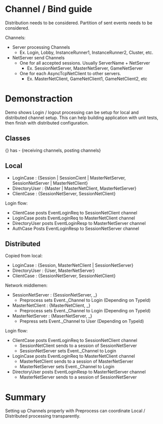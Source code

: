 
# Channel / Bind guide

 Distribution needs to be considered.
 Partition of sent events needs to be considered. 

 Channels: 
 
 - Server processing Channels 
   - Ex. Login, Lobby, InstanceRunner1, InstanceRunner2, Cluster, etc. 
 - NetServer send Channels 
   - One for all accepted sessions. Usually ServerName + NetServer 
     - Ex. SessionNetServer, MasterNetServer, GameNetServer 
   - One for each AsyncTcpNetClient to other servers. 
     - Ex. MasterNetClient, GameNetClient1, GameNetClient2, etc 
     
# Demonstraction     

 Demo shows Login / logout processing can be setup for local and distributed channel setup.
 This can help building application with unit tests, then finish with distributed configuration.
 
## Classes 

 {} has 
    - {receiving channels, posting channels} 
 
  
## Local 
 
 - LoginCase : {Session | SessionCient | MasterNetServer, SessionNetServer | MasterNetClient} 
 - DirectoryUser : {Master | MasterNetClient, MasterNetServer}  
 - ClientCase : {SessionNetServer, SessionNetClient}

Login flow: 

 - ClientCase posts EventLoginReq to SessionNetClient channel
 - LoginCase posts EventLoginReq to MasterNetClient channel 
 - DirectoryUser posts EventLoginResp to MasterNetServer channel 
 - AuthCase Posts EventLoginResp to SessionNetServer channel 

## Distributed 

Copied from local: 

 - LoginCase : {Session, MasterNetClient | SessionNetServer} 
 - DirectoryUser : {User, MasterNetServer}  
 - ClientCase : {SessionNetServer, SessionNetClient}

Network middlemen: 

 - SessionNetServer : {SessionNetServer, _} 
   - Preprocess sets Event._Channel to Login (Depending on TypeId)  
 - MasterNetClient : {MasterNetClient, _} 
   - Preprocess sets Event._Channel to Login (Depending on TypeId)
 - MasterNetServer : {MaserNetServer, _} 
   - Prepress sets Event._Channel to User (Depending on TypeId)
   
Login flow: 

 - ClientCase posts EventLoginReq to SessionNetClient channel
   - SessionNetClient sends to a session of SessionNetServer 
   - SessionNetServer sets Event._Channel to Login 
 - LoginCase posts EventLoginReq to MasterNetClient channel 
   - MasterNetClient sends to a session of MasterNetServer
   - MasterNetServer sets Event._Channel to Login
 - DirectoryUser posts EventLoginResp to MasterNetServer channel 
   - MasterNetServer sends to a session of SessionNetServer
   
# Summary 

 Setting up Channels properly with Preprocess 
 can coordinate Local / Distributed processing transparently. 
 
  
    
